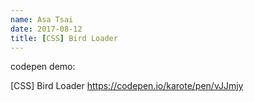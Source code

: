 ```yaml
---
name: Asa Tsai
date: 2017-08-12
title: [CSS] Bird Loader
---
```


codepen demo:

[CSS] Bird Loader
https://codepen.io/karote/pen/vJJmjy
